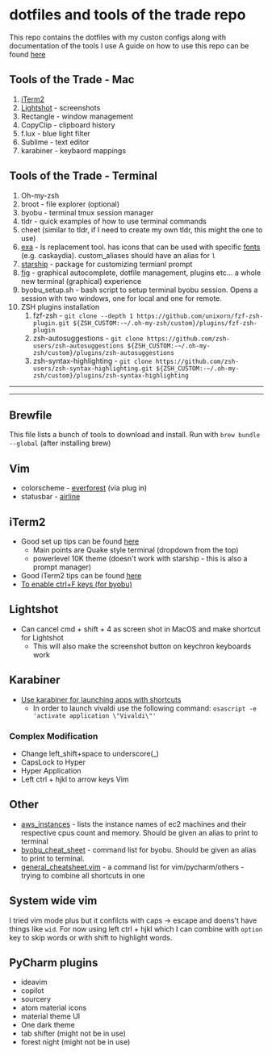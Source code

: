 # dotfiles and tools of the trade repo 
This repo contains the dotfiles with my custon configs along with documentation of the tools I use
A guide on how to use this repo can be found [here](https://www.atlassian.com/git/tutorials/dotfiles)

## Tools of the Trade - Mac
1. [iTerm2](#iTerm2)
2. [Lightshot](#Lightshot) - screenshots
3. Rectangle - window management
4. CopyClip - clipboard history
5. f.lux - blue light filter
6. Sublime - text editor
7. karabiner - keybaord mappings
  

## Tools of the Trade - Terminal
1. Oh-my-zsh
2. broot - file explorer (optional)
3. byobu - terminal tmux session manager
4. tldr - quick examples of how to use terminal commands
5. cheet (similar to tldr, if I need to create my own tldr, this might the one to use)
6. [exa](https://the.exa.website) - ls replacement tool. has icons that can be used with specific [fonts](https://www.nerdfonts.com) (e.g. caskaydia). custom_aliases should have an alias for `l`
7. [starship](https://starship.rs) - package for customizing termianl prompt
8. [fig](https://fig.io) - graphical autocomplete, dotfile management, plugins etc... a whole new terminal (graphical) experience
9. byobu_setup.sh - bash script to setup terminal byobu session. Opens a session with two windows, one for local and one for remote. 
10. ZSH plugins installation
    1. fzf-zsh - `git clone --depth 1 https://github.com/unixorn/fzf-zsh-plugin.git ${ZSH_CUSTOM:-~/.oh-my-zsh/custom}/plugins/fzf-zsh-plugin`
    2. zsh-autosuggestions - `git clone https://github.com/zsh-users/zsh-autosuggestions ${ZSH_CUSTOM:-~/.oh-my-zsh/custom}/plugins/zsh-autosuggestions`
    3. zsh-syntax-highlighting - `git clone https://github.com/zsh-users/zsh-syntax-highlighting.git ${ZSH_CUSTOM:-~/.oh-my-zsh/custom}/plugins/zsh-syntax-highlighting`
---
---

## Brewfile
This file lists a bunch of tools to download and install. Run with `brew bundle --global` (after installing brew)

## Vim
- colorscheme - [everforest](https://github.com/sainnhe/everforest) (via plug in)
- statusbar - [airline](https://github.com/vim-airline/vim-airline)

## iTerm2
- Good set up tips can be found [here](https://www.youtube.com/watch?v=0MiGnwPdNGE)
  - Main points are Quake style terminal (dropdown from the top)
  - powerlevel 10K theme (doesn't work with starship - this is also a prompt manager)
- Good iTerm2 tips can be found [here](https://stevenpcurtis.medium.com/make-your-life-easier-with-iterm2-a-terminal-replacement-343c08fc854f)
- [To enable ctrl+F keys (for byobu)](https://apple.stackexchange.com/questions/281033/sending-ctrlfunction-key-on-iterm2)

## Lightshot
* Can cancel cmd + shift + 4 as screen shot in MacOS and make shortcut for Lightshot 
  * This will also make the screenshot button on keychron keyboards work

## Karabiner
- [Use karabiner for launching apps with shortcuts](https://www.tristanfarmer.dev/blog/using-karabiner-for-app-window-management)
  - In order to launch vivaldi use the following command: `osascript -e 'activate application \"Vivaldi\"'`
### Complex Modification
- Change left_shift+space to underscore(_)
- CapsLock to Hyper
- Hyper Application
- Left ctrl + hjkl to arrow keys Vim

## Other
- <ins>aws_instances</ins> - lists the instance names of ec2 machines and their respective cpus count and memory. Should be given an alias to print to terminal
- <ins>byobu_cheat_sheet</ins> - command list for byobu. Should be given an alias to print to terminal.
- <ins>general_cheatsheet.vim</ins> - a command list for vim/pycharm/others - trying to combine all shortcuts in one

## System wide vim
I tried vim mode plus but it confilcts with caps -> escape and doens't have things like `wid`. For now using left ctrl + hjkl which I can
combine with `option` key to skip words or with shift to highlight words. 

## PyCharm plugins
- ideavim
- copilot
- sourcery
- atom material icons
- material theme UI
- One dark theme
- tab shifter (might not be in use)
- forest night (might not be in use)
